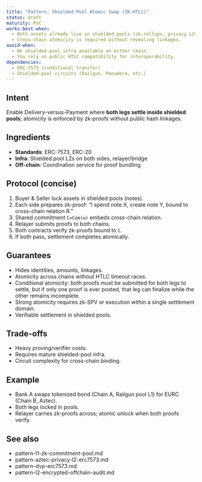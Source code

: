 ```yaml
---
title: "Pattern: Shielded-Pool Atomic Swap (ZK-HTLC)"
status: draft
maturity: PoC
works-best-when:
  - Both assets already live in shielded pools (zk-rollups, privacy L2s).
  - Cross-chain atomicity is required without revealing linkages.
avoid-when:
  - No shielded pool infra available on either chain.
  - You rely on public HTLC compatibility for interoperability.
dependencies:
  - ERC-7573 (conditional transfer)
  - Shielded-pool circuits (Railgun, Penumbra, etc.)
---
```


## Intent

Enable Delivery-versus-Payment where **both legs settle inside shielded pools**; atomicity is enforced by zk-proofs without public hash linkages.

## Ingredients

- **Standards**: ERC-7573, ERC-20
- **Infra**: Shielded pool L2s on both sides, relayer/bridge
- **Off-chain**: Coordination service for proof bundling

## Protocol (concise)

1. Buyer & Seller lock assets in shielded pools (notes).
2. Each side prepares zk-proof: “I spend note X, create note Y, bound to cross-chain relation R.”
3. Shared commitment `C=Com(w)` embeds cross-chain relation.
4. Relayer submits proofs to both chains.
5. Both contracts verify zk-proofs bound to `C`.
6. If both pass, settlement completes atomically.

## Guarantees

- Hides identities, amounts, linkages.
- Atomicity across chains without HTLC timeout races.
- Conditional atomicity: both proofs must be submitted for both legs to settle, but if only one proof is ever posted, that leg can finalize while the other remains incomplete.
- Strong atomicity requires zk-SPV or execution within a single settlement domain.
- Verifiable settlement in shielded pools.

## Trade-offs

- Heavy proving/verifier costs.
- Requires mature shielded-pool infra.
- Circuit complexity for cross-chain binding.

## Example

- Bank A swaps tokenized bond (Chain A, Railgun pool L1) for EURC (Chain B, Aztec).
- Both legs locked in pools.
- Relayer carries zk-proofs across; atomic unlock when both proofs verify.

## See also

- pattern-l1-zk-commitment-pool.md
- pattern-aztec-privacy-l2-erc7573.md
- pattern-dvp-erc7573.md
- pattern-l2-encrypted-offchain-audit.md
